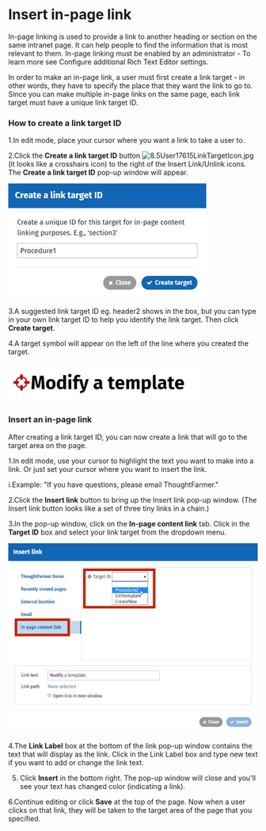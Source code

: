 # Insert in-page link



In-page linking is used to provide a link to another heading or section on the same intranet page. It can help people to find the information that is most relevant to them. In-page linking must be enabled by an administrator - To learn more see Configure additional Rich Text Editor settings.  
  
In order to make an in-page link, a user must first create a link target - in other words, they have to specify the place that they want the link to go to. Since you can make multiple in-page links on the same page, each link target must have a unique link target ID.

### How to create a link target ID

1.In edit mode, place your cursor where you want a link to take a user to.

2.Click the **Create a link target ID** button ![8.5User17615LinkTargetIcon.jpg](https://community.thoughtfarmer.com/imagethumb/132126130000/16363/43x38/False/8.5User17615LinkTargetIcon.jpg) \(it looks like a crosshairs icon\) to the right of the Insert Link/Unlink icons. The **Create a link target ID** pop-up window will appear.

![](../../../.gitbook/assets/1%20%286%29.jpg)



3.A suggested link target ID eg. header2 shows in the box, but you can type in your own link target ID to help you identify the link target. Then click **Create target**.

4.A target symbol will appear on the left of the line where you created the target.  


![](../../../.gitbook/assets/2%20%2844%29.jpg)



### Insert an in-page link

After creating a link target ID, you can now create a link that will go to the target area on the page.

1.In edit mode, use your cursor to highlight the text you want to make into a link. Or just set your cursor where you want to insert the link.

i.Example: "If you have questions, please email ThoughtFarmer."

2.Click the **Insert link** button to bring up the Insert link pop-up window. \(The Insert link button looks like a set of three tiny links in a chain.\)

3.In the pop-up window, click on the **In-page content link** tab. Click in the **Target ID** box and select your link target from the dropdown menu.

![](../../../.gitbook/assets/3%20%2853%29.jpg)



4.The **Link Label** box at the bottom of the link pop-up window contains the text that will display as the link. Click in the Link Label box and type new text if you want to add or change the link text.

5. Click **Insert** in the bottom right. The pop-up window will close and you'll see your text has changed color \(indicating a link\).

6.Continue editing or click **Save** at the top of the page. Now when a user clicks on that link, they will be taken to the target area of the page that you specified.

